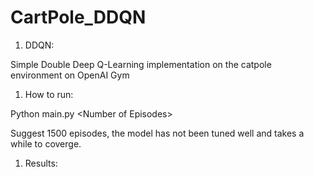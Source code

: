 

# CartPole\_DDQN

1. ​DDQN:

Simple Double Deep Q-Learning implementation on the catpole environment on OpenAI Gym

1. ​How to run:

Python main.py &lt;Number of Episodes&gt;

Suggest 1500 episodes, the model has not been tuned well and takes a while to coverge.

1. ​Results:





